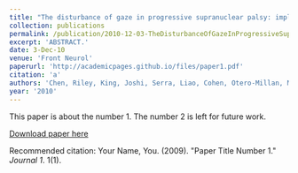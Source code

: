 ```yaml
---
title: "The disturbance of gaze in progressive supranuclear palsy: implications for pathogenesis."
collection: publications
permalink: /publication/2010-12-03-TheDisturbanceOfGazeInProgressiveSupranuclearPalsy_Implications
excerpt: 'ABSTRACT.'
date: 3-Dec-10
venue: 'Front Neurol'
paperurl: 'http://academicpages.github.io/files/paper1.pdf'
citation: 'a'
authors: 'Chen, Riley, King, Joshi, Serra, Liao, Cohen, Otero-Millan, Martinez-Conde, Strupp & Leigh'
year: '2010'
---
```

This paper is about the number 1. The number 2 is left for future work.

[Download paper here](http://academicpages.github.io/files/paper1.pdf)

Recommended citation: Your Name, You. (2009). "Paper Title Number 1." <i>Journal 1</i>. 1(1).
